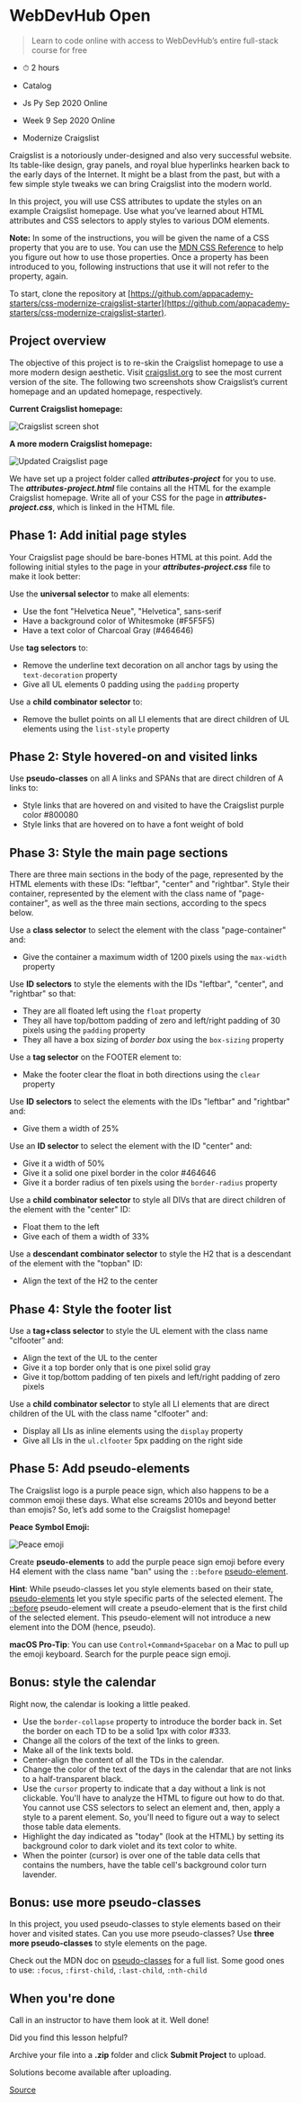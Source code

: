 # WebDevHub Open

> Learn to code online with access to WebDevHub’s entire full-stack course for free

*   ⏱ 2 hours
    

*   Catalog
*   Js Py Sep 2020 Online
*   Week 9 Sep 2020 Online
*   Modernize Craigslist

Craigslist is a notoriously under-designed and also very successful website. Its table-like design, gray panels, and royal blue hyperlinks hearken back to the early days of the Internet. It might be a blast from the past, but with a few simple style tweaks we can bring Craigslist into the modern world.

In this project, you will use CSS attributes to update the styles on an example Craigslist homepage. Use what you’ve learned about HTML attributes and CSS selectors to apply styles to various DOM elements.

**Note:** In some of the instructions, you will be given the name of a CSS property that you are to use. You can use the [MDN CSS Reference](https://developer.mozilla.org/en-US/docs/Web/CSS) to help you figure out how to use those properties. Once a property has been introduced to you, following instructions that use it will not refer to the property, again.

To start, clone the repository at [https://github.com/appacademy-starters/css-modernize-craigslist-starter](https://github.com/appacademy-starters/css-modernize-craigslist-starter).

Project overview
----------------

The objective of this project is to re-skin the Craigslist homepage to use a more modern design aesthetic. Visit [craigslist.org](https://craigslist.org/) to see the most current version of the site. The following two screenshots show Craigslist’s current homepage and an updated homepage, respectively.

**Current Craigslist homepage:**

![Craigslist screen shot](https://appacademy-open-assets.s3-us-west-1.amazonaws.com/Module-Responsive-Design/attributes/assets/craigslist-homepage-example.png)

**A more modern Craigslist homepage:**

![Updated Craigslist page](https://appacademy-open-assets.s3-us-west-1.amazonaws.com/Module-Responsive-Design/attributes/assets/craigslist-homepage-updated.png)

We have set up a project folder called _**attributes-project**_ for you to use. The _**attributes-project.html**_ file contains all the HTML for the example Craigslist homepage. Write all of your CSS for the page in _**attributes-project.css**_, which is linked in the HTML file.

Phase 1: Add initial page styles
--------------------------------

Your Craigslist page should be bare-bones HTML at this point. Add the following initial styles to the page in your _**attributes-project.css**_ file to make it look better:

Use the **universal selector** to make all elements:

*   Use the font "Helvetica Neue", "Helvetica", sans-serif
*   Have a background color of Whitesmoke (#F5F5F5)
*   Have a text color of Charcoal Gray (#464646)

Use **tag selectors** to:

*   Remove the underline text decoration on all anchor tags by using the `text-decoration` property
*   Give all UL elements 0 padding using the `padding` property

Use a **child combinator selector** to:

*   Remove the bullet points on all LI elements that are direct children of UL elements using the `list-style` property

Phase 2: Style hovered-on and visited links
-------------------------------------------

Use **pseudo-classes** on all A links and SPANs that are direct children of A links to:

*   Style links that are hovered on and visited to have the Craigslist purple color #800080
*   Style links that are hovered on to have a font weight of bold

Phase 3: Style the main page sections
-------------------------------------

There are three main sections in the body of the page, represented by the HTML elements with these IDs: "leftbar", "center" and "rightbar". Style their container, represented by the element with the class name of "page-container", as well as the three main sections, according to the specs below.

Use a **class selector** to select the element with the class "page-container" and:

*   Give the container a maximum width of 1200 pixels using the `max-width` property

Use **ID selectors** to style the elements with the IDs "leftbar", "center", and "rightbar" so that:

*   They are all floated left using the `float` property
*   They all have top/bottom padding of zero and left/right padding of 30 pixels using the `padding` property
*   They all have a box sizing of _border box_ using the `box-sizing` property

Use a **tag selector** on the FOOTER element to:

*   Make the footer clear the float in both directions using the `clear` property

Use **ID selectors** to select the elements with the IDs "leftbar" and "rightbar" and:

*   Give them a width of 25%

Use an **ID selector** to select the element with the ID "center" and:

*   Give it a width of 50%
*   Give it a solid one pixel border in the color #464646
*   Give it a border radius of ten pixels using the `border-radius` property

Use a **child combinator selector** to style all DIVs that are direct children of the element with the "center" ID:

*   Float them to the left
*   Give each of them a width of 33%

Use a **descendant combinator selector** to style the H2 that is a descendant of the element with the "topban" ID:

*   Align the text of the H2 to the center

Phase 4: Style the footer list
------------------------------

Use a **tag+class selector** to style the UL element with the class name "clfooter" and:

*   Align the text of the UL to the center
*   Give it a top border only that is one pixel solid gray
*   Give it top/bottom padding of ten pixels and left/right padding of zero pixels

Use a **child combinator selector** to style all LI elements that are direct children of the UL with the class name "clfooter" and:

*   Display all LIs as inline elements using the `display` property
*   Give all LIs in the `ul.clfooter` 5px padding on the right side

Phase 5: Add pseudo-elements
----------------------------

The Craigslist logo is a purple peace sign, which also happens to be a common emoji these days. What else screams 2010s and beyond better than emojis? So, let’s add some to the Craigslist homepage!

**Peace Symbol Emoji:**

![Peace emoji](https://appacademy-open-assets.s3-us-west-1.amazonaws.com/Module-Responsive-Design/attributes/assets/peace-symbol-emoji.png)

Create **pseudo-elements** to add the purple peace sign emoji before every H4 element with the class name "ban" using the `::before` [pseudo-element](https://developer.mozilla.org/en-US/docs/Web/CSS/Pseudo-elements).

**Hint**: While pseudo-classes let you style elements based on their state, [pseudo-elements](https://developer.mozilla.org/en-US/docs/Web/CSS/Pseudo-elements) let you style specific parts of the selected element. The [::before](https://developer.mozilla.org/en-US/docs/Web/CSS/::before) pseudo-element will create a pseudo-element that is the first child of the selected element. This pseudo-element will not introduce a new element into the DOM (hence, pseudo).

**macOS Pro-Tip**: You can use `Control+Command+Spacebar` on a Mac to pull up the emoji keyboard. Search for the purple peace sign emoji.

Bonus: style the calendar
-------------------------

Right now, the calendar is looking a little peaked.

*   Use the `border-collapse` property to introduce the border back in. Set the border on each TD to be a solid 1px with color #333.
*   Change all the colors of the text of the links to green.
*   Make all of the link texts bold.
*   Center-align the content of all the TDs in the calendar.
*   Change the color of the text of the days in the calendar that are not links to a half-transparent black.
*   Use the `cursor` property to indicate that a day without a link is not clickable. You'll have to analyze the HTML to figure out how to do that. You cannot use CSS selectors to select an element and, then, apply a style to a parent element. So, you'll need to figure out a way to select those table data elements.
*   Highlight the day indicated as "today" (look at the HTML) by setting its background color to dark violet and its text color to white.
*   When the pointer (cursor) is over one of the table data cells that contains the numbers, have the table cell's background color turn lavender.

Bonus: use more pseudo-classes
------------------------------

In this project, you used pseudo-classes to style elements based on their hover and visited states. Can you use more pseudo-classes? Use **three more pseudo-classes** to style elements on the page.

Check out the MDN doc on [pseudo-classes](https://developer.mozilla.org/en-US/docs/Web/CSS/Pseudo-classes) for a full list. Some good ones to use: `:focus`, `:first-child`, `:last-child`, `:nth-child`

When you're done
----------------

Call in an instructor to have them look at it. Well done!

Did you find this lesson helpful?

Archive your file into a **.zip** folder and click **Submit Project** to upload.

Solutions become available after uploading.


[Source](https://open.appacademy.io/learn/js-py---sep-2020-online/week-9-sep-2020-online/modernize-craigslist)